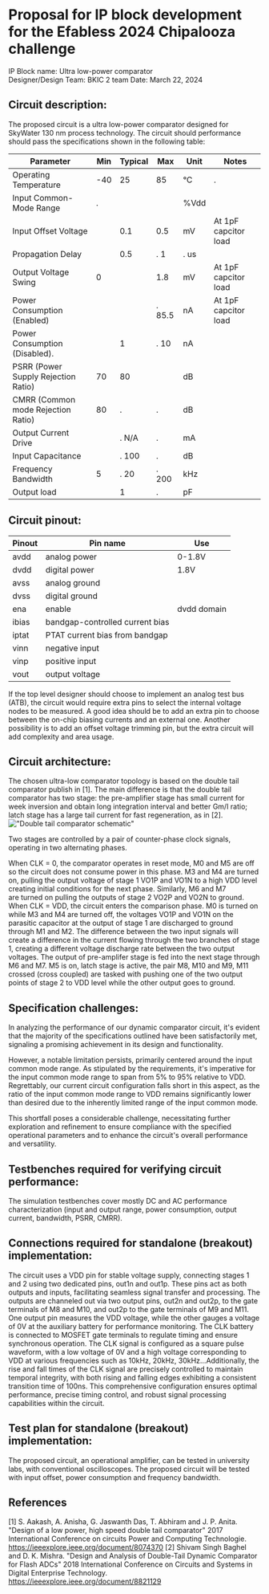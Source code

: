 # Proposal for IP block development for the Efabless 2024 Chipalooza challenge

IP Block name:		Ultra low-power comparator					
Designer/Design Team:	BKIC 2 team
Date:				March 22, 2024

## Circuit description:
The proposed circuit is a ultra low-power comparator designed for SkyWater 130 nm process technology. The circuit should performance should pass the specifications shown in the following table:

| Parameter                           | Min | Typical | Max        | Unit   | Notes |
| ----------------------------------- | --- | ------- | ---------- | ------ | ----- |
| Operating Temperature               | -40 |      25 |         85 |     °C |.      |
| Input Common-Mode Range             |.    |         |            |   %Vdd |       |
| Input Offset Voltage                |     |     0.1 |        0.5 |     mV | At 1pF capcitor load |
| Propagation Delay                   |     |     0.5 |.       1   |.    us | |
| Output Voltage Swing                |  0  |         |        1.8 |     mV | At 1pF capcitor load |
| Power Consumption (Enabled)         |     |         |.      85.5 |     nA | At 1pF capcitor load |
| Power Consumption (Disabled).       |     |       1 |.        10 |     nA | |
| PSRR (Power Supply Rejection Ratio) |  70 |      80 |            |     dB | |
| CMRR (Common mode Rejection Ratio)  |  80 |.        |.           |     dB | |
| Output Current Drive                |     |.    N/A |.           |     mA | |
| Input Capacitance                   |     |.    100 |.           |     dB | |
| Frequency Bandwidth                 |    5|.     20 |.       200 |    kHz | |
| Output load                         |     |       1 |.           |     pF | |




## Circuit pinout:

| Pinout | Pin name | Use |
| --- | --- | --- |
| avdd | analog power | 0-1.8V |
| dvdd | digital power | 1.8V |
| avss | analog ground | |
| dvss | digital ground | |
| ena | enable | dvdd domain |
| ibias | bandgap-controlled current bias | |
| iptat | PTAT current bias from bandgap | |
| vinn | negative input | |
| vinp | positive input | |
| vout | output voltage | |

If the top level designer should choose to implement an analog test bus (ATB), the circuit would require extra pins to select the internal voltage nodes to be measured. A good idea should be to add an extra pin to choose between the on-chip biasing currents and an external one. Another possibility is to add an offset voltage trimming pin, but the extra circuit will add complexity and area usage.

## Circuit architecture:
The chosen ultra-low comparator topology is based on the double tail comparator publish in [1]. The main difference is that the double tail comparator has two stage: the pre-amplifier stage has small current for week inversion and obtain long integration interval and better Gm/I ratio; latch stage has a large tail current for fast regeneration, as in [2].
!["Double tail comparator schematic"](https://github.com/vietduc1210/EFAB_ULP_COM/assets/41568734/88bc9270-9728-4b2c-bb1b-54e92a500dd1)

Two stages are controlled by a pair of counter-phase clock signals, operating in two alternating phases.


When CLK = 0, the comparator operates in reset mode, M0 and M5 are off so the circuit does not consume power in this phase. M3 and M4 are turned on, pulling the output voltage of stage 1 VO1P and VO1N to a high VDD level creating initial conditions for the next phase. Similarly, M6 and M7 are turned on pulling the outputs of stage 2 VO2P and VO2N to ground. When CLK = VDD, the circuit enters the comparison phase. M0 is turned on while M3 and M4 are turned off, the voltages VO1P and VO1N on the parasitic capacitor at the output of stage 1 are discharged to ground through M1 and M2. The difference between the two input signals will create a difference in the current flowing through the two branches of stage 1, creating a different voltage discharge rate between the two output voltages. The output of pre-amplifer stage is fed into the next stage through M6 and M7. M5 is on, latch stage is active, the pair M8, M10 and M9, M11 crossed (cross coupled) are tasked with pushing one of the two output points of stage 2 to VDD level while the other output goes to ground.


## Specification challenges:
In analyzing the performance of our dynamic comparator circuit, it's evident that the majority of the specifications outlined have been satisfactorily met, signaling a promising achievement in its design and functionality. 

However, a notable limitation persists, primarily centered around the input common mode range. As stipulated by the requirements, it's imperative for the input common mode range to span from 5% to 95% relative to VDD. Regrettably, our current circuit configuration falls short in this aspect, as the ratio of the input common mode range to VDD remains significantly lower than desired due to the inherently limited range of the input common mode. 

This shortfall poses a considerable challenge, necessitating further exploration and refinement to ensure compliance with the specified operational parameters and to enhance the circuit's overall performance and versatility.

## Testbenches required for verifying circuit performance:
The simulation testbenches cover mostly DC and AC performance characterization (input and output range, power consumption, output current, bandwidth, PSRR, CMRR). 

## Connections required for standalone (breakout) implementation:
The circuit uses a VDD pin for stable voltage supply, connecting stages 1 and 2 using two dedicated pins, out1n and out1p. These pins act as both outputs and inputs, facilitating seamless signal transfer and processing. The outputs are channeled out via two output pins, out2n and out2p, to the gate terminals of M8 and M10, and out2p to the gate terminals of M9 and M11. One output pin measures the VDD voltage, while the other gauges a voltage of 0V at the auxiliary battery for performance monitoring. The CLK battery is connected to MOSFET gate terminals to regulate timing and ensure synchronous operation. The CLK signal is configured as a square pulse waveform, with a low voltage of 0V and a high voltage corresponding to VDD at various frequencies such as 10kHz, 20kHz, 30kHz…Additionally, the rise and fall times of the CLK signal are precisely controlled to maintain temporal integrity, with both rising and falling edges exhibiting a consistent transition time of 100ns. This comprehensive configuration ensures optimal performance, precise timing control, and robust signal processing capabilities within the circuit.
## Test plan for standalone (breakout) implementation:
The proposed circuit, an operational amplifier, can be tested in university labs, with conventional oscilloscopes. The proposed circuit will be tested with input offset, power consumption and frequency bandwidth.
## References
[1] S. Aakash, A. Anisha, G. Jaswanth Das, T. Abhiram and J. P. Anita. "Design of a low power, high speed double tail comparator" 2017 International Conference on circuits Power and Computing Technologie. https://ieeexplore.ieee.org/document/8074370
[2] Shivam Singh Baghel and D. K. Mishra. "Design and Analysis of Double-Tail Dynamic Comparator for Flash ADCs" 2018 International Conference on Circuits and Systems in Digital Enterprise Technology. https://ieeexplore.ieee.org/document/8821129


